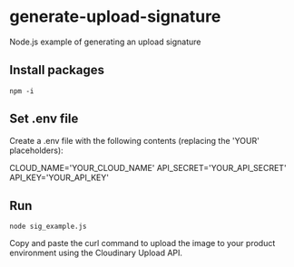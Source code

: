 # generate-upload-signature
Node.js example of generating an upload signature

## Install packages

```
npm -i
```

## Set .env file

Create a .env file with the following contents (replacing the 'YOUR' placeholders):

CLOUD_NAME='YOUR_CLOUD_NAME'
API_SECRET='YOUR_API_SECRET'
API_KEY='YOUR_API_KEY'

## Run

```
node sig_example.js
```

Copy and paste the curl command to upload the image to your product environment using the Cloudinary Upload API.